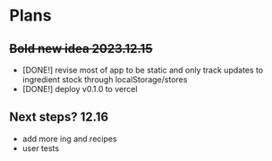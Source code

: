 # Plans

## ~~Bold new idea 2023.12.15~~

- [DONE!] revise most of app to be static and only track updates to ingredient stock through localStorage/stores
- [DONE!] deploy v0.1.0 to vercel

## Next steps? 12.16

- add more ing and recipes
- user tests
